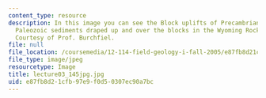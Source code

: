 ```yaml
---
content_type: resource
description: In this image you can see the Block uplifts of Precambrian basement with
  Paleozoic sediments draped up and over the blocks in the Wyoming Rocky Mountains.
  Courtesy of Prof. Burchfiel.
file: null
file_location: /coursemedia/12-114-field-geology-i-fall-2005/e87fb8d21cfb97e9f0d50307ec90a7bc_lecture03_145jpg.jpg
file_type: image/jpeg
resourcetype: Image
title: lecture03_145jpg.jpg
uid: e87fb8d2-1cfb-97e9-f0d5-0307ec90a7bc
---
```


